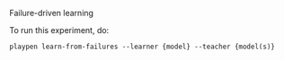 Failure-driven learning

To run this experiment, do:

```playpen learn-from-failures --learner {model} --teacher {model(s)}```
